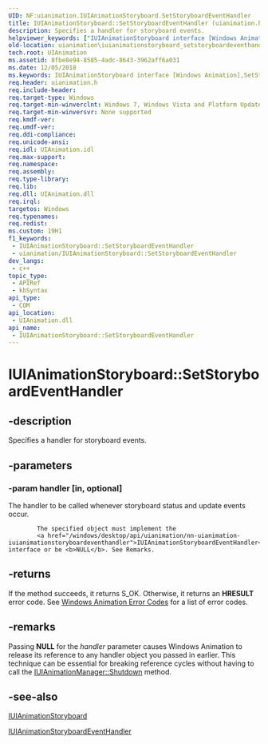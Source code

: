 ```yaml
---
UID: NF:uianimation.IUIAnimationStoryboard.SetStoryboardEventHandler
title: IUIAnimationStoryboard::SetStoryboardEventHandler (uianimation.h)
description: Specifies a handler for storyboard events.
helpviewer_keywords: ["IUIAnimationStoryboard interface [Windows Animation]","SetStoryboardEventHandler method","IUIAnimationStoryboard.SetStoryboardEventHandler","IUIAnimationStoryboard::SetStoryboardEventHandler","SetStoryboardEventHandler","SetStoryboardEventHandler method [Windows Animation]","SetStoryboardEventHandler method [Windows Animation]","IUIAnimationStoryboard interface","uianimation.iuianimationstoryboard_setstoryboardeventhandler","uianimation/IUIAnimationStoryboard::SetStoryboardEventHandler"]
old-location: uianimation\iuianimationstoryboard_setstoryboardeventhandler.htm
tech.root: UIAnimation
ms.assetid: 8fbe8e94-8585-4adc-8643-3962aff6a031
ms.date: 12/05/2018
ms.keywords: IUIAnimationStoryboard interface [Windows Animation],SetStoryboardEventHandler method, IUIAnimationStoryboard.SetStoryboardEventHandler, IUIAnimationStoryboard::SetStoryboardEventHandler, SetStoryboardEventHandler, SetStoryboardEventHandler method [Windows Animation], SetStoryboardEventHandler method [Windows Animation],IUIAnimationStoryboard interface, uianimation.iuianimationstoryboard_setstoryboardeventhandler, uianimation/IUIAnimationStoryboard::SetStoryboardEventHandler
req.header: uianimation.h
req.include-header: 
req.target-type: Windows
req.target-min-winverclnt: Windows 7, Windows Vista and Platform Update for Windows Vista [desktop apps \| UWP apps]
req.target-min-winversvr: None supported
req.kmdf-ver: 
req.umdf-ver: 
req.ddi-compliance: 
req.unicode-ansi: 
req.idl: UIAnimation.idl
req.max-support: 
req.namespace: 
req.assembly: 
req.type-library: 
req.lib: 
req.dll: UIAnimation.dll
req.irql: 
targetos: Windows
req.typenames: 
req.redist: 
ms.custom: 19H1
f1_keywords:
 - IUIAnimationStoryboard::SetStoryboardEventHandler
 - uianimation/IUIAnimationStoryboard::SetStoryboardEventHandler
dev_langs:
 - c++
topic_type:
 - APIRef
 - kbSyntax
api_type:
 - COM
api_location:
 - UIAnimation.dll
api_name:
 - IUIAnimationStoryboard::SetStoryboardEventHandler
---
```


# IUIAnimationStoryboard::SetStoryboardEventHandler


## -description

Specifies a handler for storyboard events.

## -parameters

### -param handler [in, optional]

The handler to be called whenever storyboard status and update events occur.
            
            The specified object must implement the
            <a href="/windows/desktop/api/uianimation/nn-uianimation-iuianimationstoryboardeventhandler">IUIAnimationStoryboardEventHandler</a> interface or be <b>NULL</b>. See Remarks.

## -returns

If the method succeeds, it returns S_OK. Otherwise, it returns an <b>HRESULT</b> error code. See <a href="/windows/desktop/UIAnimation/uianimation-error-codes">Windows Animation Error Codes</a> for a list of error codes.

## -remarks

Passing <b>NULL</b> for the <i>handler</i> parameter causes Windows Animation to release its reference to any handler object you passed in earlier. This technique can be essential for breaking reference cycles without having to call the <a href="/windows/desktop/api/uianimation/nf-uianimation-iuianimationmanager-shutdown">IUIAnimationManager::Shutdown</a> method.

## -see-also

<a href="/windows/desktop/api/uianimation/nn-uianimation-iuianimationstoryboard">IUIAnimationStoryboard</a>



<a href="/windows/desktop/api/uianimation/nn-uianimation-iuianimationstoryboardeventhandler">IUIAnimationStoryboardEventHandler</a>

